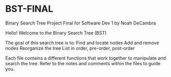 # BST-FINAL
 Binary Search Tree Project Final for Software Dev 1 by Noah DeCambra

Hello!
Welcome to the Binary Search Tree (BST)

The goal of this search tree is to:
Find and locate nodes
Add and remove nodes
Reorganize the tree
List in order, pre-order, post-order

Each file contains a different functions that work together to manipulate and search the tree. Refer to the notes and comments within the files to guide you.
